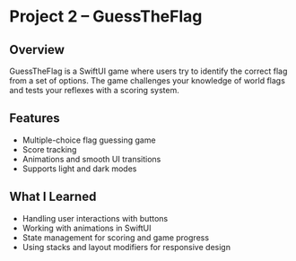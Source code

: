 # Project 2 – GuessTheFlag

## Overview
GuessTheFlag is a SwiftUI game where users try to identify the correct flag from a set of options. The game challenges your knowledge of world flags and tests your reflexes with a scoring system.

## Features
- Multiple-choice flag guessing game  
- Score tracking  
- Animations and smooth UI transitions  
- Supports light and dark modes  

## What I Learned
- Handling user interactions with buttons  
- Working with animations in SwiftUI  
- State management for scoring and game progress  
- Using stacks and layout modifiers for responsive design

